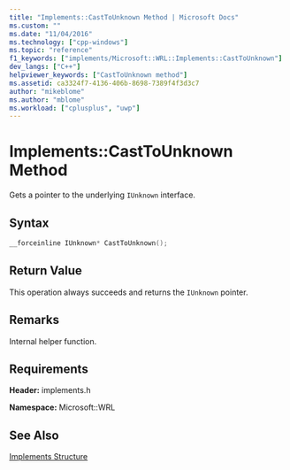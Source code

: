```yaml
---
title: "Implements::CastToUnknown Method | Microsoft Docs"
ms.custom: ""
ms.date: "11/04/2016"
ms.technology: ["cpp-windows"]
ms.topic: "reference"
f1_keywords: ["implements/Microsoft::WRL::Implements::CastToUnknown"]
dev_langs: ["C++"]
helpviewer_keywords: ["CastToUnknown method"]
ms.assetid: ca3324f7-4136-406b-8698-7389f4f3d3c7
author: "mikeblome"
ms.author: "mblome"
ms.workload: ["cplusplus", "uwp"]
---
```

# Implements::CastToUnknown Method

Gets a pointer to the underlying `IUnknown` interface.

## Syntax

```cpp
__forceinline IUnknown* CastToUnknown();
```

## Return Value

This operation always succeeds and returns the `IUnknown` pointer.

## Remarks

Internal helper function.

## Requirements

**Header:** implements.h

**Namespace:** Microsoft::WRL

## See Also

[Implements Structure](../windows/implements-structure.md)